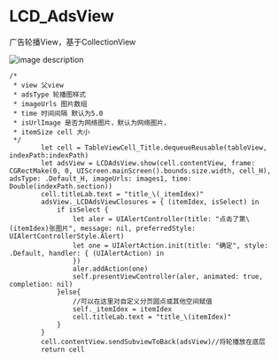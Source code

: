 # LCD_AdsView
广告轮播View，基于CollectionView

![image description](ads.gif)


    /*
     * view 父view
     * adsType 轮播图样式
     * imageUrls 图片数组
     * time 时间间隔 默认为5.0
     * isUrlImage 是否为网络图片，默认为网络图片，
     * itemSize cell 大小
     */
            let cell = TableViewCell_Title.dequeueReusable(tableView, indexPath:indexPath)
            let adsView = LCDAdsView.show(cell.contentView, frame: CGRectMake(0, 0, UIScreen.mainScreen().bounds.size.width, cell_H), adsType: .Default_H, imageUrls: images1, time: Double(indexPath.section))
            cell.titleLab.text = "title_\(_itemIdex)"
            adsView._LCDAdsViewClosures = { (itemIdex, isSelect) in
                if isSelect {
                    let aler = UIAlertController(title: "点击了第\(itemIdex)张图片", message: nil, preferredStyle: UIAlertControllerStyle.Alert)
                    let one = UIAlertAction.init(title: "确定", style: .Default, handler: { (UIAlertAction) in
                    })
                    aler.addAction(one)
                    self.presentViewController(aler, animated: true, completion: nil)
                }else{
                    //可以在这里对自定义分页圆点或其他空间赋值
                    self._itemIdex = itemIdex
                    cell.titleLab.text = "title_\(itemIdex)"
                }
            }
            cell.contentView.sendSubviewToBack(adsView)//将轮播放在底层
            return cell

